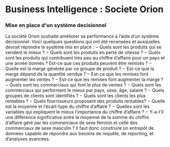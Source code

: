 # Business Intelligence : Societe Orion



### Mise en place d'un système decisionnel

La société Orion souhaite améliorer sa performance à l’aide d’un système décisionnel. 
Voici quelques questions qui ont été recensées et auxquelles devrait répondre le système mis en place : 
− Quels sont les produits qui se vendent le mieux ? 
− Quels sont les produits en perte de vitesse ? 
− Quels sont les produits qui contribuent très peu au chiffre d’affaire pour un pays et une année donnés ? Est-ce que ces produits peuvent être remisés ? 
− Quelle est la marge générée par ce groupe de produit ? 
− Est-ce que la marge dépend de la quantité vendue ? 
− Est-ce que les remises font augmenter les ventes ? 
− Est-ce que les remises font augmenter la marge ? 
− Quels sont les commerciaux qui font le plus de ventes ? 
− Quels sont les commerciaux qui performent le mieux par pays, sexe, âge, salaire ? 
− Quels groupes de clients sont identifiés ? 
− Quels sont les clients les plus rentables ? 
− Quels fournisseurs proposent des produits rentables? 
− Quelle est la moyenne et l’écart-type du chiffre d’affaire ? 
− Quelles sont les variables qui expliquent le mieux l’importance du chiffre d’affaire ? 
− Y-a-t’il une différence significative entre la moyenne de la somme du chiffre d’affaire géré par les commerciaux de sexe féminin et celle des commerciaux de sexe masculin ? Il faut donc construire un entrepôt de données capable de répondre aux besoins de requête, de reporting, et d’analyses avancées. 

